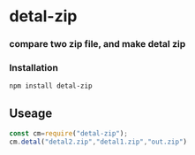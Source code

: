 # detal-zip

### compare two zip file, and make detal zip

### Installation
~~~
npm install detal-zip
~~~
## Useage
~~~ javascript
const cm=require("detal-zip");
cm.detal("detal2.zip","detal1.zip","out.zip")
~~~